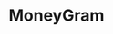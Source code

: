 ---
title: "MoneyGram"
url: /karachi/moneygram-hassan-mansion-block-7-st-6-c-1-shahrah-e-pakistan-federal-b-area-block-7-gulberg-town/
shop: Leiher
---